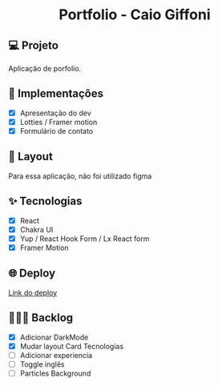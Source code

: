 <h1 align="center">
Portfolio - Caio Giffoni
</h1>

## 💻 Projeto

Aplicação de porfolio.

## 🔨 Implementações

- [x] Apresentação do dev
- [x] Lotties / Framer motion
- [x] Formulário de contato

## 🎨 Layout

Para essa aplicação, não foi utilizado figma

## ✨ Tecnologias

- [x] React
- [x] Chakra UI
- [x] Yup / React Hook Form / Lx React form
- [x] Framer Motion

## 🌐 Deploy

[Link do deploy](https://portfolio-caio-giffoni.vercel.app/)

## 👨🏻‍💻 Backlog

- [x] Adicionar DarkMode
- [x] Mudar layout Card Tecnologias
- [ ] Adicionar experiencia
- [ ] Toggle inglês
- [ ] Particles Background
